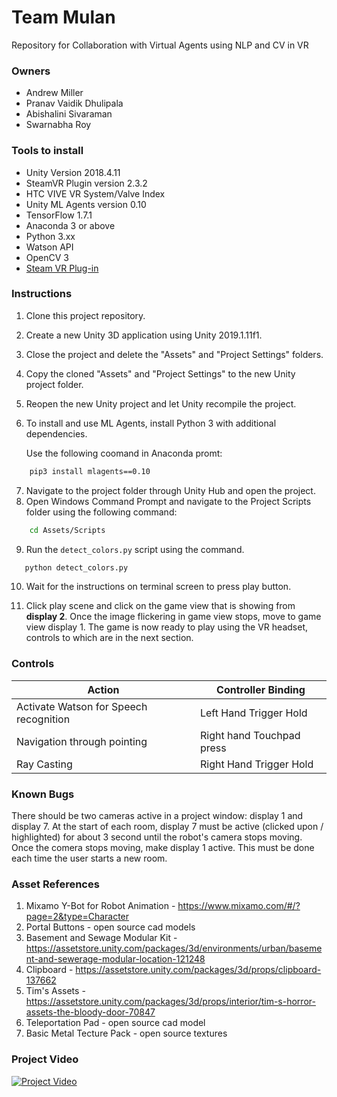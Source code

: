 # Team Mulan
Repository for Collaboration with Virtual Agents using NLP and CV in VR

### Owners
* Andrew Miller
* Pranav Vaidik Dhulipala
* Abishalini Sivaraman
* Swarnabha Roy

### Tools to install 
* Unity Version 2018.4.11
* SteamVR Plugin version 2.3.2
* HTC VIVE VR System/Valve Index
* Unity ML Agents version 0.10
* TensorFlow 1.7.1
* Anaconda 3 or above
* Python 3.xx
* Watson API
* OpenCV 3
* [Steam VR Plug-in](https://steamcommunity.com/app/250820/discussions/7/2605804632880587168/)

### Instructions
1) Clone this project repository.
2) Create a new Unity 3D application using Unity 2019.1.11f1.
3) Close the project and delete the "Assets" and "Project Settings" folders.
4) Copy the cloned "Assets" and "Project Settings" to the new Unity project folder.
5) Reopen the new Unity project and let Unity recompile the project.
6) To install and use ML Agents, install Python 3 with additional dependencies.

    Use the following coomand in Anaconda promt:  
```sh
    pip3 install mlagents==0.10
```

7) Navigate to the project folder through Unity Hub and open the project.
8) Open Windows Command Prompt and navigate to the Project Scripts folder using the following command:
```sh
    cd Assets/Scripts
```
9) Run the ```detect_colors.py``` script using the command.
```sh
   python detect_colors.py
```
10) Wait for the instructions on terminal screen to press play button.

11) Click play scene and click on the game view that is showing from **display 2**. Once the image flickering in game view stops, move to game view display 1. The game is now ready to play using the VR headset, controls to which are in the next section.

### Controls
Action | Controller Binding
------------ | -------------
Activate Watson for Speech recognition | Left Hand Trigger Hold
Navigation through pointing | Right hand Touchpad press
Ray Casting | Right Hand Trigger Hold

### Known Bugs
There should be two cameras active in a project window: display 1 and display 7. At the start of each room, display 7 must be active (clicked upon / highlighted) for about 3 second until the robot's camera stops moving. Once the comera stops moving, make display 1 active. This must be done each time the user starts a new room.

### Asset References
1) Mixamo Y-Bot for Robot Animation - https://www.mixamo.com/#/?page=2&type=Character
2) Portal Buttons - open source cad models
3) Basement and Sewage Modular Kit - https://assetstore.unity.com/packages/3d/environments/urban/basement-and-sewerage-modular-location-121248
4) Clipboard - https://assetstore.unity.com/packages/3d/props/clipboard-137662
5) Tim's Assets - https://assetstore.unity.com/packages/3d/props/interior/tim-s-horror-assets-the-bloody-door-70847
6) Teleportation Pad - open source cad model
7) Basic Metal Tecture Pack - open source textures

### Project Video
[![Project Video](https://github.tamu.edu/VIST-477-VIZA-677-CSCE-446-CSCE-650/team-mulan/blob/master/MULAN.png?raw=true)](https://drive.google.com/file/d/1hC-oJd6HDmf6Ho6iFczW3uwS-PGSuFrH/view?usp=sharing)
